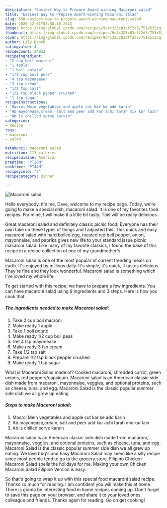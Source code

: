 ```yaml
---
description: "Easiest Way to Prepare Award-winning Macaroni salad"
title: "Easiest Way to Prepare Award-winning Macaroni salad"
slug: 650-easiest-way-to-prepare-award-winning-macaroni-salad
date: 2020-12-01T07:58:10.232Z
image: https://img-global.cpcdn.com/recipes/9c4c323c83cff2d5/751x532cq70/macaroni-salad-recipe-main-photo.jpg
thumbnail: https://img-global.cpcdn.com/recipes/9c4c323c83cff2d5/751x532cq70/macaroni-salad-recipe-main-photo.jpg
cover: https://img-global.cpcdn.com/recipes/9c4c323c83cff2d5/751x532cq70/macaroni-salad-recipe-main-photo.jpg
author: Lily Brock
ratingvalue: 4
reviewcount: 24022
recipeingredient:
- "2 cup boil macroni"
- "1 apple"
- "1 boil potato"
- "1/2 cup boil peas"
- "4 tsp mayonease"
- "3 tsp cream"
- "1/2 tsp salt"
- "1/2 tsp black pepper crushed"
- "1 tsp sugar"
recipeinstructions:
- "Macroi Mein vegetables and apple cut kar ke add karin"
- "Ab mayonease,cream, salt and peer add kar achi tarah mix kar lain"
- "Ab is chilled serve karain"
categories:
- Recipe
tags:
- macaroni
- salad

katakunci: macaroni salad 
nutrition: 113 calories
recipecuisine: American
preptime: "PT26M"
cooktime: "PT44M"
recipeyield: "3"
recipecategory: Dinner

---
```



![Macaroni salad](https://img-global.cpcdn.com/recipes/9c4c323c83cff2d5/751x532cq70/macaroni-salad-recipe-main-photo.jpg)

Hello everybody, it's me, Dave, welcome to my recipe page. Today, we're going to make a special dish, macaroni salad. It is one of my favorites food recipes. For mine, I will make it a little bit tasty. This will be really delicious.

Great macaroni salad and definitely classic picnic food! Everyone has their own take on these types of things and I adjusted this. This quick and easy macaroni salad with hard boiled egg, roasted red bell pepper, onion, mayonnaise, and paprika gives new life to your standard issue picnic macaroni salad! Like many of my favorite classics, I found the base of this recipe in a recipe collection of one of my grandmother&#39;s.

Macaroni salad is one of the most popular of current trending meals on earth. It's enjoyed by millions daily. It's simple, it's quick, it tastes delicious. They're fine and they look wonderful. Macaroni salad is something which I've loved my whole life.


To get started with this recipe, we have to prepare a few ingredients. You can have macaroni salad using 9 ingredients and 3 steps. Here is how you cook that.

<!--inarticleads1-->

##### The ingredients needed to make Macaroni salad:

1. Take 2 cup boil macroni
1. Make ready 1 apple
1. Take 1 boil potato
1. Make ready 1/2 cup boil peas
1. Get 4 tsp mayonease
1. Make ready 3 tsp cream
1. Take 1/2 tsp salt
1. Prepare 1/2 tsp black pepper crushed
1. Make ready 1 tsp sugar


What is Macaroni Salad made of? Cooked macaroni, shredded carrot, green onions, red peppers/capsicum. Macaroni salad is an American classic side dish made from macaroni, mayonnaise, veggies, and optional proteins, such as cheese, tuna, and egg. Macaroni Salad is the classic popular summer side dish we all grew up eating. 

<!--inarticleads2-->

##### Steps to make Macaroni salad:

1. Macroi Mein vegetables and apple cut kar ke add karin
1. Ab mayonease,cream, salt and peer add kar achi tarah mix kar lain
1. Ab is chilled serve karain


Macaroni salad is an American classic side dish made from macaroni, mayonnaise, veggies, and optional proteins, such as cheese, tuna, and egg. Macaroni Salad is the classic popular summer side dish we all grew up eating. We love bbq&#39;s and Easy Macaroni Salad may seem like a silly recipe since most people tend to go to the grocery store. Filipino Chicken Macaroni Salad spells the holidays for me. Making your own Chicken Macaroni Salad Filipino Version is easy. 

So that's going to wrap it up with this special food macaroni salad recipe. Thanks so much for reading. I am confident you will make this at home. There is gonna be interesting food in home recipes coming up. Don't forget to save this page on your browser, and share it to your loved ones, colleague and friends. Thanks again for reading. Go on get cooking!

